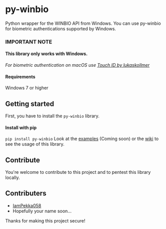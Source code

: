 # py-winbio
 
Python wrapper for the WINBIO API from Windows. You can use py-winbio for biometric authentications supported by Windows.
 
### IMPORTANT NOTE
#### **This library only works with Windows.**

*For biometric authentication on macOS use [Touch ID by lukaskollmer](https://github.com/lukaskollmer/python-touch-id/)*
#### Requirements
Windows 7 or higher
 
## Getting started
First, you have to install the ``` py-winbio ``` library.
#### Install with pip 
```pip install py-winbio```
Look at the [examples]() (Coming soon) or the [wiki](https://github.com/IamPekka058/py-winbio/wiki) to see the usage of this library.

## Contribute
You're welcome to contribute to this project and to pentest this library locally.
 
## Contributers
- [IamPekka058](https://github.com/IamPekka058)
- Hopefully your name soon...
 
Thanks for making this project secure!
